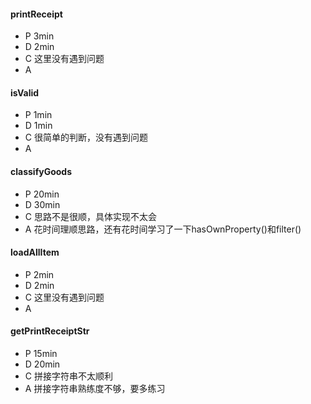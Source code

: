 
#### printReceipt
* P 3min
* D 2min
* C 这里没有遇到问题
* A

#### isValid
* P 1min
* D 1min
* C 很简单的判断，没有遇到问题
* A

#### classifyGoods
* P 20min
* D 30min
* C 思路不是很顺，具体实现不太会
* A 花时间理顺思路，还有花时间学习了一下hasOwnProperty()和filter()

#### loadAllItem
* P 2min
* D 2min
* C 这里没有遇到问题
* A 

#### getPrintReceiptStr
* P 15min
* D 20min
* C 拼接字符串不太顺利
* A 拼接字符串熟练度不够，要多练习

